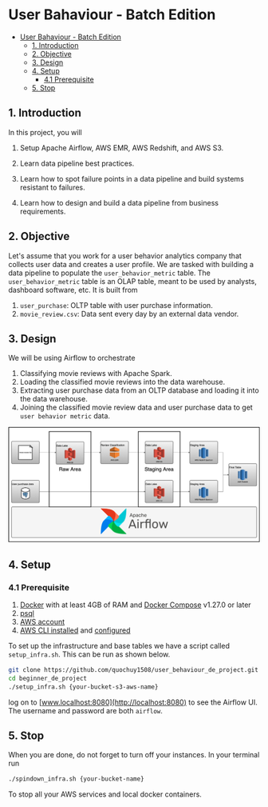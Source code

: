 # User Bahaviour - Batch Edition

- [User Bahaviour - Batch Edition](#user-bahaviour---batch-edition)
  - [1. Introduction](#1-introduction)
  - [2. Objective](#2-objective)
  - [3. Design](#3-design)
  - [4. Setup](#4-setup)
    - [4.1 Prerequisite](#41-prerequisite)
  - [5. Stop](#5-stop)

## 1. Introduction
In this project, you will

1. Setup Apache Airflow, AWS EMR, AWS Redshift, and AWS S3.

2. Learn data pipeline best practices.

3. Learn how to spot failure points in a data pipeline and build systems resistant to failures.

4. Learn how to design and build a data pipeline from business requirements.

## 2. Objective

Let's assume that you work for a user behavior analytics company that collects user data and creates a user profile. We are tasked with building a data pipeline to populate the `user_behavior_metric` table. The `user_behavior_metric` table is an OLAP table, meant to be used by analysts, dashboard software, etc. It is built from

1. `user_purchase`: OLTP table with user purchase information.
2. `movie_review.csv`: Data sent every day by an external data vendor.

## 3. Design

We will be using Airflow to orchestrate

1. Classifying movie reviews with Apache Spark.
2. Loading the classified movie reviews into the data warehouse.
3. Extracting user purchase data from an OLTP database and loading it into the data warehouse.
4. Joining the classified movie review data and user purchase data to get `user behavior metric` data.

![Data pipeline design](./assets/de_proj_design.png)

## 4. Setup

### 4.1 Prerequisite

1. [Docker](https://docs.docker.com/engine/install/) with at least 4GB of RAM and [Docker Compose](https://docs.docker.com/compose/install/) v1.27.0 or later
2. [psql](https://blog.timescale.com/tutorials/how-to-install-psql-on-mac-ubuntu-debian-windows/)
3. [AWS account](https://aws.amazon.com/)
4. [AWS CLI installed](https://docs.aws.amazon.com/cli/latest/userguide/install-cliv2.html) and [configured](https://docs.aws.amazon.com/cli/latest/userguide/cli-chap-configure.html)

To set up the infrastructure and base tables we have a script called `setup_infra.sh`. This can be run as shown below.

```bash
git clone https://github.com/quochuy1508/user_behaviour_de_project.git
cd beginner_de_project
./setup_infra.sh {your-bucket-s3-aws-name}
```
log on to [www.localhost:8080](http://localhost:8080) to see the Airflow UI. The username and password are both `airflow`.

## 5. Stop

When you are done, do not forget to turn off your instances. In your terminal run

```bash
./spindown_infra.sh {your-bucket-name}
```
To stop all your AWS services and local docker containers.
